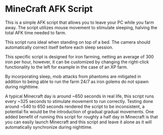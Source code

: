 # MineCraft AFK Script
This is a simple AFK script that allows you to leave your PC while you farm away. The script utilizes mouse movement to stimulate sleeping, halving the total AFK time needed to farm.

This script runs ideal when standing on top of a bed. The camera should automatically correct itself before each sleep session.

This specific script is designed for iron farming, netting an average of 300 iron per hour, however, it can be customized by changing the right-click functionality to the left for example in the case of an XP farm.

By incorporating sleep, mob attacks from phantoms are mitigated in addition to being able to run the farm 24/7 as iron golems do not spawn during nighttime.

A typical Minecraft day is around ~650 seconds in real life, this script runs every ~325 seconds to stimulate movement to run correctly. Testing done around ~540 to 650 seconds rendered the script to be inconsistent, a potential fix would be the introduction of gradual gradual movements. One added benefit of running this script for roughly a half day in Minecraft is that you can easily launch Minecraft and this script and leave it alone as it will automatically synchronize during nighttime.
